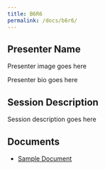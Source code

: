 ```yaml
---
title: B6R6
permalink: /docs/b6r6/
---
```


## Presenter Name

Presenter image goes here

Presenter bio goes here

## Session Description

Session description goes here

## Documents
 - [Sample Document](../wednesday/breakout6/documents/b1p1d1.pdf)